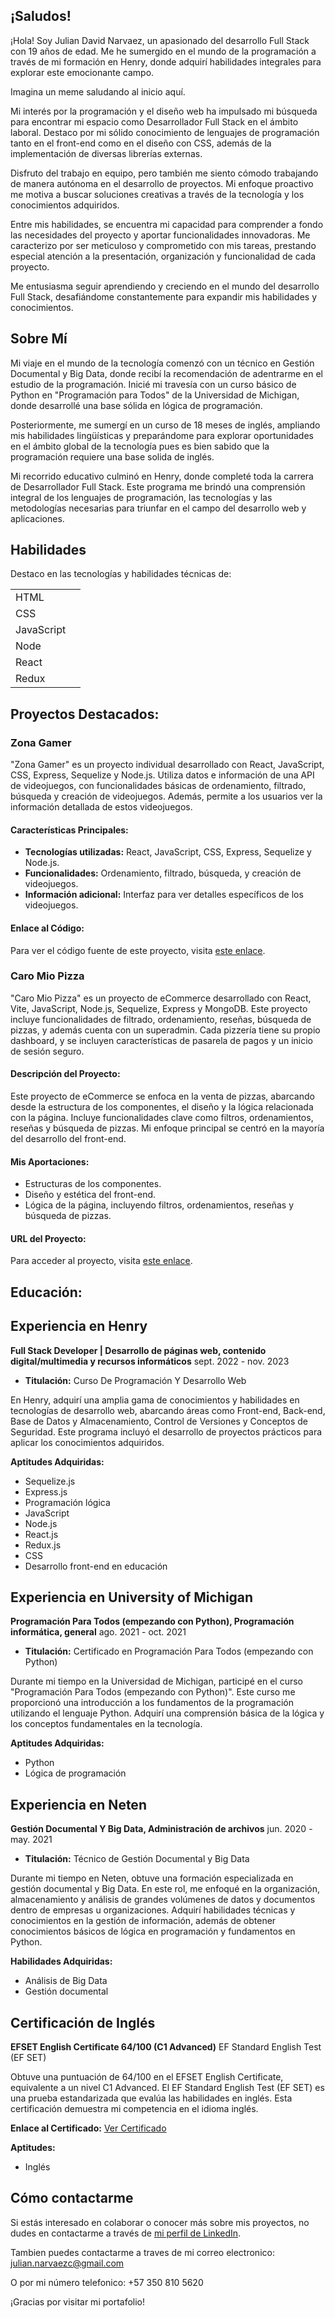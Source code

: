 ## ¡Saludos!

¡Hola! Soy Julian David Narvaez, un apasionado del desarrollo Full Stack con 19 años de edad. Me he sumergido en el mundo de la programación a través de mi formación en Henry, donde adquirí habilidades integrales para explorar este emocionante campo.

Imagina un meme saludando al inicio aquí.

Mi interés por la programación y el diseño web ha impulsado mi búsqueda para encontrar mi espacio como Desarrollador Full Stack en el ámbito laboral. Destaco por mi sólido conocimiento de lenguajes de programación tanto en el front-end como en el diseño con CSS, además de la implementación de diversas librerías externas.

Disfruto del trabajo en equipo, pero también me siento cómodo trabajando de manera autónoma en el desarrollo de proyectos. Mi enfoque proactivo me motiva a buscar soluciones creativas a través de la tecnología y los conocimientos adquiridos.

Entre mis habilidades, se encuentra mi capacidad para comprender a fondo las necesidades del proyecto y aportar funcionalidades innovadoras. Me caracterizo por ser meticuloso y comprometido con mis tareas, prestando especial atención a la presentación, organización y funcionalidad de cada proyecto.

Me entusiasma seguir aprendiendo y creciendo en el mundo del desarrollo Full Stack, desafiándome constantemente para expandir mis habilidades y conocimientos.


## Sobre Mí
Mi viaje en el mundo de la tecnología comenzó con un técnico en Gestión Documental y Big Data, donde recibí la recomendación de adentrarme en el estudio de la programación. Inicié mi travesía con un curso básico de Python en "Programación para Todos" de la Universidad de Michigan, donde desarrollé una base sólida en lógica de programación.

Posteriormente, me sumergí en un curso de 18 meses de inglés, ampliando mis habilidades lingüísticas y preparándome para explorar oportunidades en el ámbito global de la tecnología pues es bien sabido que la programación requiere una base solida de inglés.

Mi recorrido educativo culminó en Henry, donde completé toda la carrera de Desarrollador Full Stack. Este programa me brindó una comprensión integral de los lenguajes de programación, las tecnologías y las metodologías necesarias para triunfar en el campo del desarrollo web y aplicaciones.

## Habilidades
Destaco en las tecnologías y habilidades técnicas de:

|  |  |
| ---------- | ------ |
| HTML       |
| CSS        | 
| JavaScript | 
| Node       |
| React      |
| Redux      |


## Proyectos Destacados:

### Zona Gamer

"Zona Gamer" es un proyecto individual desarrollado con React, JavaScript, CSS, Express, Sequelize y Node.js. Utiliza datos e información de una API de videojuegos, con funcionalidades básicas de ordenamiento, filtrado, búsqueda y creación de videojuegos. Además, permite a los usuarios ver la información detallada de estos videojuegos.

#### Características Principales:

- **Tecnologías utilizadas:** React, JavaScript, CSS, Express, Sequelize y Node.js.
- **Funcionalidades:** Ordenamiento, filtrado, búsqueda, y creación de videojuegos.
- **Información adicional:** Interfaz para ver detalles específicos de los videojuegos.

#### Enlace al Código:
Para ver el código fuente de este proyecto, visita [este enlace](https://github.com/julian-nac/Proyecto-Individual).


### Caro Mio Pizza

"Caro Mio Pizza" es un proyecto de eCommerce desarrollado con React, Vite, JavaScript, Node.js, Sequelize, Express y MongoDB. Este proyecto incluye funcionalidades de filtrado, ordenamiento, reseñas, búsqueda de pizzas, y además cuenta con un superadmin. Cada pizzería tiene su propio dashboard, y se incluyen características de pasarela de pagos y un inicio de sesión seguro.

#### Descripción del Proyecto:

Este proyecto de eCommerce se enfoca en la venta de pizzas, abarcando desde la estructura de los componentes, el diseño y la lógica relacionada con la página. Incluye funcionalidades clave como filtros, ordenamientos, reseñas y búsqueda de pizzas. Mi enfoque principal se centró en la mayoría del desarrollo del front-end.

#### Mis Aportaciones:

- Estructuras de los componentes.
- Diseño y estética del front-end.
- Lógica de la página, incluyendo filtros, ordenamientos, reseñas y búsqueda de pizzas.

#### URL del Proyecto:
Para acceder al proyecto, visita [este enlace](https://pfcaromio.vercel.app/).

## Educación:

## Experiencia en Henry

**Full Stack Developer | Desarrollo de páginas web, contenido digital/multimedia y recursos informáticos**
sept. 2022 - nov. 2023

- **Titulación:** Curso De Programación Y Desarrollo Web

En Henry, adquirí una amplia gama de conocimientos y habilidades en tecnologías de desarrollo web, abarcando áreas como Front-end, Back-end, Base de Datos y Almacenamiento, Control de Versiones y Conceptos de Seguridad. Este programa incluyó el desarrollo de proyectos prácticos para aplicar los conocimientos adquiridos.

**Aptitudes Adquiridas:**

- Sequelize.js
- Express.js
- Programación lógica
- JavaScript
- Node.js
- React.js
- Redux.js
- CSS
- Desarrollo front-end en educación

## Experiencia en University of Michigan

**Programación Para Todos (empezando con Python), Programación informática, general**
ago. 2021 - oct. 2021

- **Titulación:** Certificado en Programación Para Todos (empezando con Python)

Durante mi tiempo en la Universidad de Michigan, participé en el curso "Programación Para Todos (empezando con Python)". Este curso me proporcionó una introducción a los fundamentos de la programación utilizando el lenguaje Python. Adquirí una comprensión básica de la lógica y los conceptos fundamentales en la tecnología.

**Aptitudes Adquiridas:**

- Python
- Lógica de programación

## Experiencia en Neten

**Gestión Documental Y Big Data, Administración de archivos**
jun. 2020 - may. 2021

- **Titulación:** Técnico de Gestión Documental y Big Data

Durante mi tiempo en Neten, obtuve una formación especializada en gestión documental y Big Data. En este rol, me enfoqué en la organización, almacenamiento y análisis de grandes volúmenes de datos y documentos dentro de empresas u organizaciones. Adquirí habilidades técnicas y conocimientos en la gestión de información, además de obtener conocimientos básicos de lógica en programación y fundamentos en Python.

**Habilidades Adquiridas:**

- Análisis de Big Data
- Gestión documental

## Certificación de Inglés

**EFSET English Certificate 64/100 (C1 Advanced)**
EF Standard English Test (EF SET)

Obtuve una puntuación de 64/100 en el EFSET English Certificate, equivalente a un nivel C1 Advanced. El EF Standard English Test (EF SET) es una prueba estandarizada que evalúa las habilidades en inglés. Esta certificación demuestra mi competencia en el idioma inglés.

**Enlace al Certificado:**
[Ver Certificado](https://www.efset.org/cert/hk7DHL)

**Aptitudes:**

- Inglés



## Cómo contactarme

Si estás interesado en colaborar o conocer más sobre mis proyectos, no dudes en contactarme a través de [mi perfil de LinkedIn](https://www.linkedin.com/in/julian-david-narvaez-a2b38b299/).

Tambien puedes contactarme a traves de mi correo electronico: julian.narvaezc@gmail.com

O por mi número telefonico: +57 350 810 5620

¡Gracias por visitar mi portafolio!

